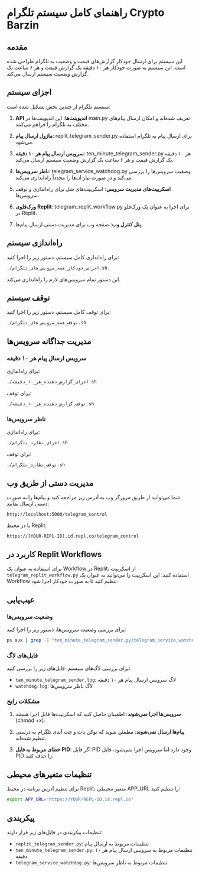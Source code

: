 # راهنمای کامل سیستم تلگرام Crypto Barzin

## مقدمه

این سیستم برای ارسال خودکار گزارش‌های قیمت و وضعیت به تلگرام طراحی شده است. این سیستم به صورت خودکار هر ۱۰ دقیقه یک گزارش قیمت و هر ۶ ساعت یک گزارش وضعیت سیستم ارسال می‌کند.

## اجزای سیستم

سیستم تلگرام از چندین بخش تشکیل شده است:

1. **API اندپوینت‌ها**: این اندپوینت‌ها در main.py تعریف شده‌اند و امکان ارسال پیام‌های مختلف به تلگرام را فراهم می‌کنند.

2. **ماژول ارسال پیام**: replit_telegram_sender.py برای ارسال پیام به تلگرام استفاده می‌شود.

3. **سرویس ارسال پیام هر ۱۰ دقیقه**: ten_minute_telegram_sender.py هر ۱۰ دقیقه یک گزارش قیمت و هر ۶ ساعت یک گزارش وضعیت سیستم ارسال می‌کند.

4. **ناظر سرویس‌ها**: telegram_service_watchdog.py وضعیت سرویس‌ها را بررسی می‌کند و در صورت نیاز آن‌ها را مجدداً راه‌اندازی می‌کند.

5. **اسکریپت‌های مدیریت سرویس**: اسکریپت‌های شل برای راه‌اندازی و توقف سرویس‌ها.

6. **ورک‌فلوی Replit**: telegram_replit_workflow.py برای اجرا به عنوان یک ورک‌فلو در Replit.

7. **پنل کنترل وب**: صفحه وب برای مدیریت دستی ارسال پیام‌ها.

## راه‌اندازی سیستم

برای راه‌اندازی کامل سیستم، دستور زیر را اجرا کنید:

```bash
./اجرای_خودکار_همه_سرویس_های_تلگرام.sh
```

این دستور تمام سرویس‌های لازم را راه‌اندازی می‌کند.

## توقف سیستم

برای توقف کامل سیستم، دستور زیر را اجرا کنید:

```bash
./توقف_همه_سرویس_های_تلگرام.sh
```

## مدیریت جداگانه سرویس‌ها

### سرویس ارسال پیام هر ۱۰ دقیقه

برای راه‌اندازی:

```bash
./اجرای_گزارش_دهنده_هر_۱۰_دقیقه.sh
```

برای توقف:

```bash
./توقف_گزارش_دهنده_هر_۱۰_دقیقه.sh
```

### ناظر سرویس‌ها

برای راه‌اندازی:

```bash
./اجرای_نظارت_تلگرام.sh
```

برای توقف:

```bash
./توقف_نظارت_تلگرام.sh
```

## مدیریت دستی از طریق وب

شما می‌توانید از طریق مرورگر وب به آدرس زیر مراجعه کنید و پیام‌ها را به صورت دستی ارسال نمایید:

```
http://localhost:5000/telegram_control
```

یا در محیط Replit:

```
https://[YOUR-REPL-ID].id.repl.co/telegram_control
```

## کاربرد در Replit Workflows

برای استفاده به عنوان یک Workflow در Replit، از اسکریپت `telegram_replit_workflow.py` استفاده کنید. این اسکریپت را می‌توانید به عنوان یک Workflow تنظیم کنید تا به صورت خودکار اجرا شود.

## عیب‌یابی

### وضعیت سرویس‌ها

برای بررسی وضعیت سرویس‌ها، دستور زیر را اجرا کنید:

```bash
ps aux | grep -E "ten_minute_telegram_sender.py|telegram_service_watchdog.py" | grep -v grep
```

### فایل‌های لاگ

برای بررسی لاگ‌های سیستم، فایل‌های زیر را بررسی کنید:

- `ten_minute_telegram_sender.log`: لاگ سرویس ارسال پیام هر ۱۰ دقیقه
- `watchdog.log`: لاگ ناظر سرویس‌ها

### مشکلات رایج

1. **سرویس‌ها اجرا نمی‌شوند**: اطمینان حاصل کنید که اسکریپت‌ها قابل اجرا هستند (chmod +x).

2. **پیام‌ها ارسال نمی‌شوند**: مطمئن شوید که توکن بات و چت آیدی تلگرام به درستی تنظیم شده‌اند.

3. **خطای مربوط به فایل PID**: اگر فایل PID وجود دارد اما سرویس اجرا نمی‌شود، فایل PID را حذف کنید.

## تنظیمات متغیرهای محیطی

برای تنظیم آدرس برنامه در محیط Replit، متغیر محیطی APP_URL را تنظیم کنید:

```bash
export APP_URL="https://YOUR-REPL-ID.id.repl.co"
```

## پیکربندی

تنظیمات پیکربندی در فایل‌های زیر قرار دارند:

- `replit_telegram_sender.py`: تنظیمات مربوط به ارسال پیام
- `ten_minute_telegram_sender.py`: تنظیمات مربوط به سرویس ارسال پیام هر ۱۰ دقیقه
- `telegram_service_watchdog.py`: تنظیمات مربوط به ناظر سرویس‌ها